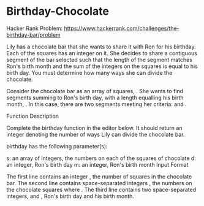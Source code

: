 # Birthday-Chocolate
Hacker Rank Problem: https://www.hackerrank.com/challenges/the-birthday-bar/problem

Lily has a chocolate bar that she wants to share it with Ron for his birthday. Each of the squares has an integer on it. She decides to share a contiguous segment of the bar selected such that the length of the segment matches Ron's birth month and the sum of the integers on the squares is equal to his birth day. You must determine how many ways she can divide the chocolate.

Consider the chocolate bar as an array of squares, . She wants to find segments summing to Ron's birth day,  with a length equalling his birth month, . In this case, there are two segments meeting her criteria:  and .

Function Description

Complete the birthday function in the editor below. It should return an integer denoting the number of ways Lily can divide the chocolate bar.

birthday has the following parameter(s):

s: an array of integers, the numbers on each of the squares of chocolate
d: an integer, Ron's birth day
m: an integer, Ron's birth month
Input Format

The first line contains an integer , the number of squares in the chocolate bar. 
The second line contains  space-separated integers , the numbers on the chocolate squares where . 
The third line contains two space-separated integers,  and , Ron's birth day and his birth month.
